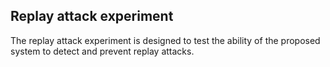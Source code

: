 ## Replay attack experiment

The replay attack experiment is designed to test the ability of the proposed system to detect and prevent replay attacks.